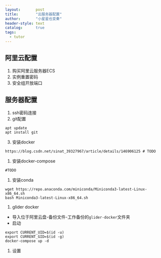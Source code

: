 ```yaml
---
layout:       post
title:        "云服务器配置"
author:       "小星星也变奏"
header-style: text
catalog:      true
tags:
  - tutor
---
```


## 阿里云配置

1. 购买阿里云服务器ECS
2. 实例重置密码
3. 安全组开放端口

## 服务器配置

1. ssh密码连接
2. git配置
```
apt update
apt install git
```
3. 安装docker
```
https://blog.csdn.net/sinat_39327967/article/details/146906125 # TODO
```
1. 安装docker-compose
```
#TODO
```
1. 安装conda
```
wget https://repo.anaconda.com/miniconda/Miniconda3-latest-Linux-x86_64.sh
bash Miniconda3-latest-Linux-x86_64.sh
```
1. glider docker

- 导入位于阿里云盘-备份文件-工作备份的`glider-docker`文件夹
- 启动

```
export CURRENT_UID=$(id -u)
export CURRENT_GID=$(id -g)
docker-compose up -d
```

1. 设置
